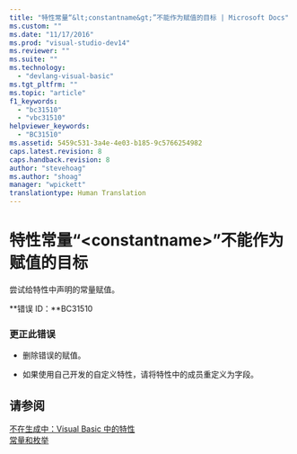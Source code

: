 ```yaml
---
title: "特性常量“&lt;constantname&gt;”不能作为赋值的目标 | Microsoft Docs"
ms.custom: ""
ms.date: "11/17/2016"
ms.prod: "visual-studio-dev14"
ms.reviewer: ""
ms.suite: ""
ms.technology: 
  - "devlang-visual-basic"
ms.tgt_pltfrm: ""
ms.topic: "article"
f1_keywords: 
  - "bc31510"
  - "vbc31510"
helpviewer_keywords: 
  - "BC31510"
ms.assetid: 5459c531-3a4e-4e03-b185-9c5766254982
caps.latest.revision: 8
caps.handback.revision: 8
author: "stevehoag"
ms.author: "shoag"
manager: "wpickett"
translationtype: Human Translation
---
```

# 特性常量“&lt;constantname&gt;”不能作为赋值的目标
尝试给特性中声明的常量赋值。  
  
 **错误 ID：**BC31510  
  
### 更正此错误  
  
-   删除错误的赋值。  
  
-   如果使用自己开发的自定义特性，请将特性中的成员重定义为字段。  
  
## 请参阅  
 [不在生成中：Visual Basic 中的特性](http://msdn.microsoft.com/zh-cn/620bfc0e-4582-4c8b-8432-ebc5c3dccc22)   
 [常量和枚举](../../visual-basic/language-reference/constants-and-enumerations.md)